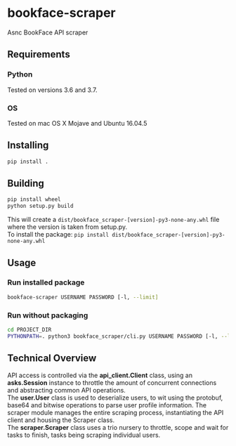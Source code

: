 # bookface-scraper

Asnc BookFace API scraper

## Requirements

### Python

Tested on versions 3.6 and 3.7.

### OS

Tested on mac OS X Mojave and Ubuntu 16.04.5

## Installing

```bash
pip install .
```

## Building

```bash
pip install wheel
python setup.py build
```

This will create a `dist/bookface_scraper-[version]-py3-none-any.whl` file
where the version is taken from setup.py.  
To install the package: `pip install dist/bookface_scraper-[version]-py3-none-any.whl`

## Usage

### Run installed package

```bash
bookface-scraper USERNAME PASSWORD [-l, --limit]
```

### Run without packaging

```bash
cd PROJECT_DIR
PYTHONPATH=. python3 bookface_scraper/cli.py USERNAME PASSWORD [-l, --limit]
```

## Technical Overview

API access is controlled via the **api_client.Client** class, using an **asks.Session** instance to throttle the amount of concurrent connections and abstracting common API operations.  
The **user.User** class is used to deserialize users, to wit using the protobuf, base64 and bitwise operations to parse user profile information.
The scraper module manages the entire scraping process, instantiating the API client and housing the Scraper class.  
The **scraper.Scraper** class uses a trio nursery to throttle, scope and wait for tasks to finish, tasks being scraping individual users.